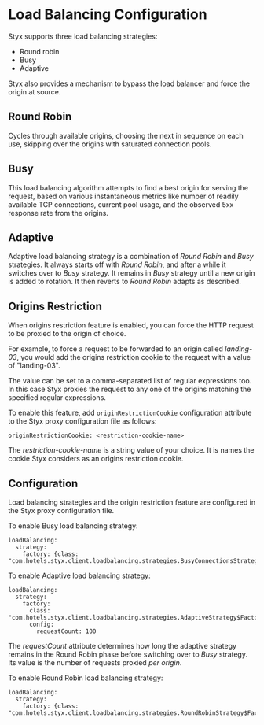 # Load Balancing Configuration

Styx supports three load balancing strategies:

 - Round robin
 - Busy
 - Adaptive

Styx also provides a mechanism to bypass the load balancer and force
the origin at source.


## Round Robin

Cycles through available origins, choosing the next in sequence on each use,
 skipping over the origins with saturated connection pools.

## Busy

This load balancing algorithm attempts to find a best origin
for serving the request, based on various instantaneous metrics like
number of readily available TCP connections, current pool usage, and
the observed 5xx response rate from the origins.

## Adaptive

Adaptive load balancing strategy is a combination of *Round Robin* and
*Busy* strategies. It always starts off with *Round Robin*, and after a while
it switches over to *Busy* strategy. It remains in *Busy* strategy until
a new origin is added to rotation. It then reverts to *Round Robin* adapts
as described.

## Origins Restriction

When origins restriction feature is enabled, you can force the HTTP
request to be proxied to the origin of choice.

For example, to force a request to be forwarded to an origin called
*landing-03*, you would add the origins restriction cookie to the
request with a value of "landing-03".

The value can be set to a comma-separated list of regular expressions too.
In this case Styx proxies the request to any one of the origins matching 
the specified regular expressions.

To enable this feature, add `originRestrictionCookie` configuration
attribute to the Styx proxy configuration file as follows:

    originRestrictionCookie: <restriction-cookie-name>

The *restriction-cookie-name* is a string value of your choice. It is
names the cookie Styx considers as an origins restriction cookie.

## Configuration

Load balancing strategies and the origin restriction feature are configured
in the Styx proxy configuration file.

To enable Busy load balancing strategy:

    loadBalancing:
      strategy:
        factory: {class: "com.hotels.styx.client.loadbalancing.strategies.BusyConnectionsStrategy$Factory"}

To enable Adaptive load balancing strategy:

    loadBalancing:
      strategy:
        factory:
          class: "com.hotels.styx.client.loadbalancing.strategies.AdaptiveStrategy$Factory"
          config:
            requestCount: 100


The *requestCount* attribute determines how long the adaptive strategy
remains in the Round Robin phase before switching over to *Busy* strategy.
Its value is the number of requests proxied *per origin*.

To enable Round Robin load balancing strategy:

    loadBalancing:
      strategy:
        factory: {class: "com.hotels.styx.client.loadbalancing.strategies.RoundRobinStrategy$Factory"}

